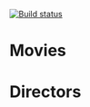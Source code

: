 [![Build status](https://api.travis-ci.org/BTDevelop/nodejs-mongo-rest-app.svg)](https://api.travis-ci.org/BTDevelop/nodejs-mongo-rest-app)

# Movies


# Directors


